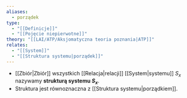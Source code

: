 ```yaml
---
aliases:
  - porządek
type:
  - "[[Definicje]]"
  - "[[Pojęcie niepierwotne]]"
theory: "[[LAI/ATP/Aksjomatyczna teoria poznania|ATP]]"
relates:
  - "[[System]]"
  - "[[Struktura systemu|porządek]]"
---
```

- [[Zbiór|Zbiór]] wszystkich [[Relacja|relacji]] [[System|systemu]] $S_{x}$ nazywamy **strukturą systemu $S_{x}$**. 
- Struktura jest równoznaczna z [[Struktura systemu|porządkiem]].